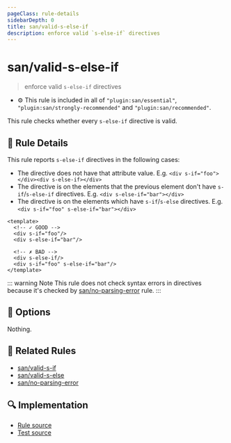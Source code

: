 ```yaml
---
pageClass: rule-details
sidebarDepth: 0
title: san/valid-s-else-if
description: enforce valid `s-else-if` directives
---
```

# san/valid-s-else-if
> enforce valid `s-else-if` directives

- :gear: This rule is included in all of `"plugin:san/essential"`, `"plugin:san/strongly-recommended"` and `"plugin:san/recommended"`.

This rule checks whether every `s-else-if` directive is valid.

## :book: Rule Details

This rule reports `s-else-if` directives in the following cases:

- The directive does not have that attribute value. E.g. `<div s-if="foo"></div><div s-else-if></div>`
- The directive is on the elements that the previous element don't have `s-if`/`s-else-if` directives. E.g. `<div s-else-if="bar"></div>`
- The directive is on the elements which have `s-if`/`s-else` directives. E.g. `<div s-if="foo" s-else-if="bar"></div>`

<eslint-code-block :rules="{'san/valid-s-else-if': ['error']}">

```vue
<template>
  <!-- ✓ GOOD -->
  <div s-if="foo"/>
  <div s-else-if="bar"/>

  <!-- ✗ BAD -->
  <div s-else-if/>
  <div s-if="foo" s-else-if="bar"/>
</template>
```

</eslint-code-block>

::: warning Note
This rule does not check syntax errors in directives because it's checked by [san/no-parsing-error] rule.
:::

## :wrench: Options

Nothing.

## :couple: Related Rules

- [san/valid-s-if]
- [san/valid-s-else]
- [san/no-parsing-error]

[san/valid-s-if]: ./valid-s-if.md
[san/valid-s-else]: ./valid-s-else.md
[san/no-parsing-error]: ./no-parsing-error.md

## :mag: Implementation

- [Rule source](https://github.com/ecomfe/eslint-plugin-san/blob/main/lib/rules/valid-s-else-if.js)
- [Test source](https://github.com/ecomfe/eslint-plugin-san/tree/main/__tests__/lib/rules/valid-s-else-if.test.js)
